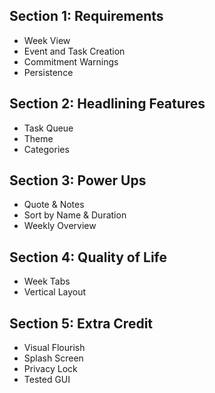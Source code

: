 ## Section 1: Requirements
- Week View
- Event and Task Creation
- Commitment Warnings
- Persistence

## Section 2: Headlining Features
- Task Queue
- Theme
- Categories

## Section 3: Power Ups
- Quote & Notes
- Sort by Name & Duration
- Weekly Overview

## Section 4: Quality of Life
- Week Tabs
- Vertical Layout

## Section 5: Extra Credit
- Visual Flourish
- Splash Screen
- Privacy Lock
- Tested GUI